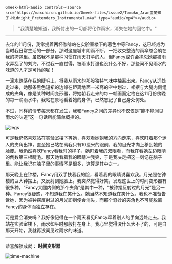 `Gmeek-html<audio controls><source src="https://maxchiron.github.io/Gmeek-files/issue2/Tomoko_Aran亜蘭知子-Midnight_Pretenders_Instrumental.m4a" type="audio/mp4"></audio>`

> "我清楚地知道，我所付出的一切都将化作雨水，消失在她的回忆中。"

---

去年的11月份，我常提着两杯咖啡站在实验室楼下的暮色中等Fancy，这已经成为当时我日常生活的一部分。那时这座城市阴雨不断，一把收束整洁的雨伞总会躺在我的挎包里。虽然我不是那种习惯在雨天打伞的人，但Fancy或许会抱怨她那被雨水弄乱了的刘海。不过我一直觉得，被雨水打湿也没什么不好，那些闻不见雨水的味道的人才是可怜的呢！

一滴水珠落在我的睫毛上，将我从雨水的那股独特气味中抽离出来。Fancy从远处走过来，她那条黑色短裙的边缘在距离地面一米高的空中划过，裙摆与大腿内侧组成的夹角，像是某种时间变形器，将她朝我走来的每一帧画面定格在这11月份傍晚的每一滴雨水中。我站在原地看着她的身体，已然忘记了自己身处何处。

不过，同样的情节每天都在发生，我和Fancy之间的差异也不仅仅是“能不能闻见雨水的味道”这一句话所能简单概括的。

![legs](https://maxchiron.github.io/Gmeek-files/issue2/legs.webp)

可是我仍然喜欢站在实验室楼下等她，喜欢看她朝我的方向走来，喜欢盯着那个迷人的夹角出神，直至她已站在离我只有10厘米的跟前，我的目光才向上移到她的脸庞。我仍然喜欢Fancy看我时的样子，她盯着我的双眼看，而我在看她左边眼睛的倒数第三根睫毛。那天她看着我的眼睛冲我笑，于是我决定把这一刻记在脑子里。能让我记在脑子里的事情不是很多，这算是其中之一。

那天晚上在钟楼，Fancy用双手扶着我的脸，看着我的眼睛说喜欢我。月光照在钟楼的巨大钟摆上，又反射到她脸上。我突然觉得好笑，发现这世上的时间变形器有很多种，“Fancy大腿内侧的那个夹角”是其中一种，“被钟摆反射过的月光”是另一种。Fancy很疑惑，不知道我在笑什么。她当然不知道我在笑什么，我也不准备告诉她，因为被钟摆反射过的月光即刻便会消失，而那个奇妙的夹角也不可能脱离Fancy的身体而独立存在。

可是爱会消失吗？我好像记得在一个雨天看见Fancy牵着别人的手向远处走去。我站在实验室楼下，雨水如平时那般打在身上。我心里觉得没什么大不了的，可是自那天开始，我就再没闻见过雨水的味道。

---

恭喜解锁成就： <b>时间变形器</b>

![time-machine](https://maxchiron.github.io/Gmeek-files/issue2/time-machine.webp)